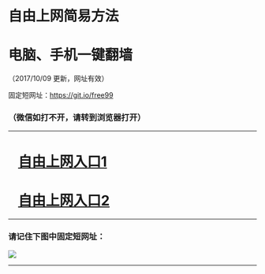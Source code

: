 ﻿# 自由上网简易方法

# 电脑、手机一键翻墙

（2017/10/09 更新，网址有效）

固定短网址：https://git.io/free99

### （微信如打不开，请转到浏览器打开）


***





# &nbsp;&nbsp; <a href="http://ft422510615.fwq-tz-1001.info/fwqtz01.html?t=100900130153 " target="_blank">自由上网入口1</a>
# &nbsp;&nbsp; <a href="http://ft284753085.fwq-tz-1002.info/fwqtz02.html?t=100900119833 " target="_blank">自由上网入口2</a>
***

### 请记住下图中固定短网址：

<img src="https://s3-us-west-2.amazonaws.com/fwq-1001/yjfq-20170905okok.png" /> 


***

